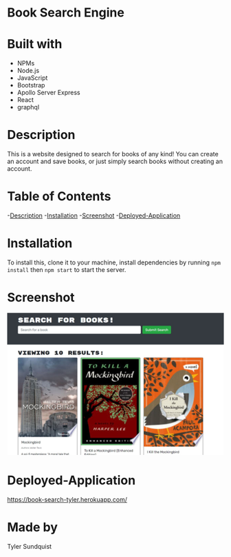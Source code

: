 # Book Search Engine

# Built with

- NPMs
- Node.js
- JavaScript
- Bootstrap
- Apollo Server Express
- React
- graphql

# Description

This is a website designed to search for books of any kind! You can create an account and save books, or just simply search books without creating an account.

# Table of Contents

-[Description](#description)
-[Installation](#installation)
-[Screenshot](#screenshot)
-[Deployed-Application](#deployed-application)

# Installation

To install this, clone it to your machine, install dependencies by running `npm install` then `npm start` to start the server.

# Screenshot

![Screenshot](./client/public/bok-search.JPG)

# Deployed-Application

https://book-search-tyler.herokuapp.com/

# Made by

Tyler Sundquist
